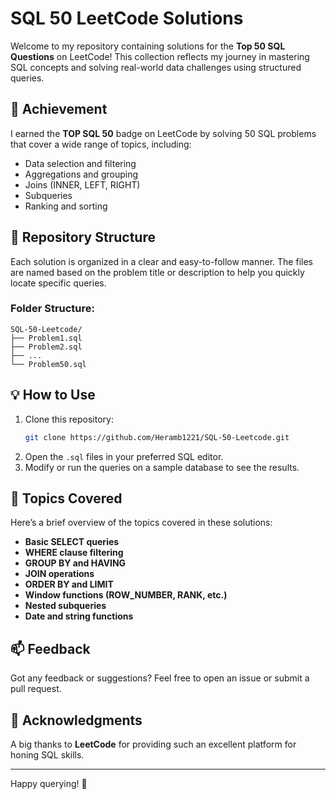 # SQL 50 LeetCode Solutions

Welcome to my repository containing solutions for the **Top 50 SQL Questions** on LeetCode! This collection reflects my journey in mastering SQL concepts and solving real-world data challenges using structured queries.

## 🏅 Achievement
I earned the **TOP SQL 50** badge on LeetCode by solving 50 SQL problems that cover a wide range of topics, including:
- Data selection and filtering
- Aggregations and grouping
- Joins (INNER, LEFT, RIGHT)
- Subqueries
- Ranking and sorting

## 🚀 Repository Structure
Each solution is organized in a clear and easy-to-follow manner. The files are named based on the problem title or description to help you quickly locate specific queries.

### Folder Structure:
```
SQL-50-Leetcode/
├── Problem1.sql
├── Problem2.sql
├── ...
└── Problem50.sql
```

## 💡 How to Use
1. Clone this repository:
   ```bash
   git clone https://github.com/Heramb1221/SQL-50-Leetcode.git
   ```
2. Open the `.sql` files in your preferred SQL editor.
3. Modify or run the queries on a sample database to see the results.

## 📝 Topics Covered
Here’s a brief overview of the topics covered in these solutions:
- **Basic SELECT queries**
- **WHERE clause filtering**
- **GROUP BY and HAVING**
- **JOIN operations**
- **ORDER BY and LIMIT**
- **Window functions (ROW_NUMBER, RANK, etc.)**
- **Nested subqueries**
- **Date and string functions**

## 📫 Feedback
Got any feedback or suggestions? Feel free to open an issue or submit a pull request.

## 🙌 Acknowledgments
A big thanks to **LeetCode** for providing such an excellent platform for honing SQL skills.

---
Happy querying! 🧠
